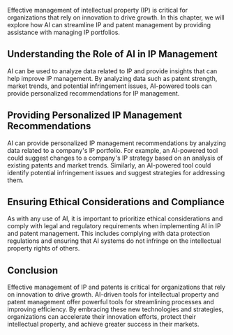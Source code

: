 
Effective management of intellectual property (IP) is critical for organizations that rely on innovation to drive growth. In this chapter, we will explore how AI can streamline IP and patent management by providing assistance with managing IP portfolios.

Understanding the Role of AI in IP Management
---------------------------------------------

AI can be used to analyze data related to IP and provide insights that can help improve IP management. By analyzing data such as patent strength, market trends, and potential infringement issues, AI-powered tools can provide personalized recommendations for IP management.

Providing Personalized IP Management Recommendations
----------------------------------------------------

AI can provide personalized IP management recommendations by analyzing data related to a company's IP portfolio. For example, an AI-powered tool could suggest changes to a company's IP strategy based on an analysis of existing patents and market trends. Similarly, an AI-powered tool could identify potential infringement issues and suggest strategies for addressing them.

Ensuring Ethical Considerations and Compliance
----------------------------------------------

As with any use of AI, it is important to prioritize ethical considerations and comply with legal and regulatory requirements when implementing AI in IP and patent management. This includes complying with data protection regulations and ensuring that AI systems do not infringe on the intellectual property rights of others.

Conclusion
----------

Effective management of IP and patents is critical for organizations that rely on innovation to drive growth. AI-driven tools for intellectual property and patent management offer powerful tools for streamlining processes and improving efficiency. By embracing these new technologies and strategies, organizations can accelerate their innovation efforts, protect their intellectual property, and achieve greater success in their markets.
